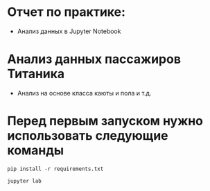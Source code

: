 # Отчет по практике:
* Анализ данных в Jupyter Notebook
# Анализ данных пассажиров Титаника
* Анализ на основе класса каюты и пола и т.д.

# Перед первым запуском нужно использовать следующие команды
```
pip install -r requirements.txt
```
```
jupyter lab
```
